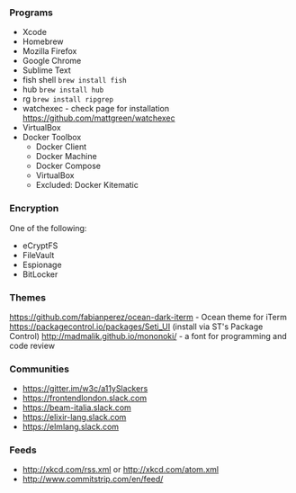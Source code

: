 ### Programs

- Xcode
- Homebrew
- Mozilla Firefox
- Google Chrome
- Sublime Text
- fish shell `brew install fish`
- hub `brew install hub`
- rg `brew install ripgrep`
- watchexec - check page for installation https://github.com/mattgreen/watchexec
- VirtualBox
- Docker Toolbox
    - Docker Client 
    - Docker Machine 
    - Docker Compose
    - VirtualBox
    - Excluded: Docker Kitematic


### Encryption

One of the following:

- eCryptFS
- FileVault
- Espionage
- BitLocker


### Themes

https://github.com/fabianperez/ocean-dark-iterm - Ocean theme for iTerm
https://packagecontrol.io/packages/Seti_UI (install via ST's Package Control)
http://madmalik.github.io/mononoki/ - a font for programming and code review


### Communities

- https://gitter.im/w3c/a11ySlackers
- https://frontendlondon.slack.com
- https://beam-italia.slack.com
- https://elixir-lang.slack.com
- https://elmlang.slack.com


### Feeds

- http://xkcd.com/rss.xml or http://xkcd.com/atom.xml
- http://www.commitstrip.com/en/feed/
